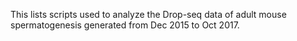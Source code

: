 This lists scripts used to analyze the Drop-seq data of adult mouse spermatogenesis generated from Dec 2015 to Oct 2017. 
